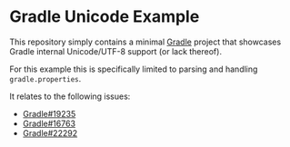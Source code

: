 # Gradle Unicode Example

This repository simply contains a minimal [Gradle](https://gradle.org) project that showcases Gradle internal
Unicode/UTF-8 support (or lack thereof).

For this example this is specifically limited to parsing and handling `gradle.properties`.

It relates to the following issues:

- [Gradle#19235](https://github.com/gradle/gradle/issues/19235)
- [Gradle#16763](https://github.com/gradle/gradle/issues/16763)
- [Gradle#22292](https://github.com/gradle/gradle/issues/22292)

